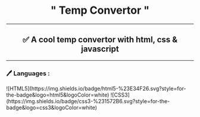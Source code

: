 <h1 align="center">" Temp Convertor "</h1>
<hr>
<h2 align="center">✅ A cool temp convertor with html, css & javascript</h2>
<hr>
<h3>🖊️ Languages :</h3>
![HTML5](https://img.shields.io/badge/html5-%23E34F26.svg?style=for-the-badge&logo=html5&logoColor=white)
![CSS3](https://img.shields.io/badge/css3-%231572B6.svg?style=for-the-badge&logo=css3&logoColor=white)

